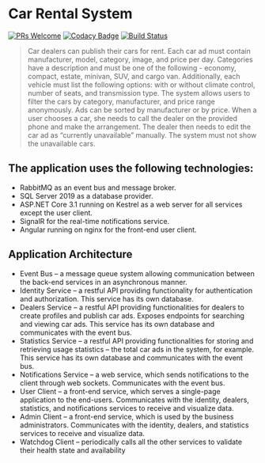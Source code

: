 # Car Rental System
[![PRs Welcome](https://img.shields.io/badge/PRs-welcome-brightgreen.svg)](http://makeapullrequest.com)
[![Codacy Badge](https://api.codacy.com/project/badge/Grade/ddb0bd7ff72e4e689d7b6f6ce6d5e029)](https://app.codacy.com/gh/profjordanov/kubernetes-playground?utm_source=github.com&utm_medium=referral&utm_content=profjordanov/kubernetes-playground&utm_campaign=Badge_Grade)
[![Build Status](https://travis-ci.com/profjordanov/kubernetes-playground.svg?branch=master)](https://travis-ci.com/profjordanov/kubernetes-playground)

> Car dealers can publish their cars for rent. Each car ad must contain manufacturer, model, category, image, and price per day. Categories have a description and must be one of the following - economy, compact, estate, minivan, SUV, and cargo van. Additionally, each vehicle must list the following options: with or without climate control, number of seats, and transmission type. The system allows users to filter the cars by category, manufacturer, and price range anonymously. Ads can be sorted by manufacturer or by price.
When a user chooses a car, she needs to call the dealer on the provided phone and make the arrangement. The dealer then needs to edit the car ad as “currently unavailable” manually. The system must not show the unavailable cars.

## The application uses the following technologies:
- RabbitMQ as an event bus and message broker.
- SQL Server 2019 as a database provider.
- ASP.NET Core 3.1 running on Kestrel as a web server for all services except the user client.
- SignalR for the real-time notifications service.
- Angular running on nginx for the front-end user client.

## Application Architecture
- Event Bus – a message queue system allowing communication between the back-end services in an asynchronous manner.
- Identity Service – a restful API providing functionality for authentication and authorization. This service has its own database.
- Dealers Service – a restful API providing functionalities for dealers to create profiles and publish car ads. Exposes endpoints for searching and viewing car ads. This service has its own database and communicates with the event bus.
- Statistics Service – a restful API providing functionalities for storing and retrieving usage statistics – the total car ads in the system, for example. This service has its own database and communicates with the event bus.
- Notifications Service – a web service, which sends notifications to the client through web sockets. Communicates with the event bus.
- User Client – a front-end service, which serves a single-page application to the end-users. Communicates with the identity, dealers, statistics, and notifications services to receive and visualize data.
- Admin Client – a front-end service, which is used by the business administrators. Communicates with the identity, dealers, and statistics services to receive and visualize data.
- Watchdog Client – periodically calls all the other services to validate their health state and availability
